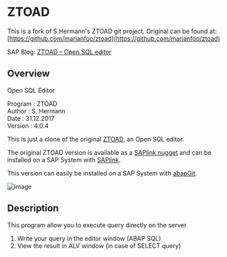 # ZTOAD

This is a fork of S.Hermann's ZTOAD git project. Original can be found at: [https://github.com/marianfoo/ztoad](https://github.com/marianfoo/ztoad)

SAP Blog: [ZTOAD – Open SQL editor](https://blogs.sap.com/2015/08/03/ztoad-open-sql-editor)

## Overview

Open SQL Editor

   Program : ZTOAD  
   Author  : S. Hermann  
   Date    : 31.12.2017  
   Version : 4.0.4  

This is just a clone of the original [ZTOAD](http://quelquepart.biz/article7/ztoad-requeteur-open-sql), an Open SQL editor.

The original ZTOAD version is available as a [SAPlink nugget](http://quelquepart.biz/telechargements&file=L2RhdGEvZG9jdW1lbnRzL3p0b2FkLnppcCozZThiNjE) and can be installed on a SAP System with [SAPlink](http://saplink.org).

This version can easily be installed on a SAP System with [abapGit](https://github.com/larshp/abapGit).

![image](http://quelquepart.biz/data/images/ztoad/ztoad.png)

## Description

This program allow you to execute query directly on the server

1. Write your query in the editor window (ABAP SQL)
2. View the result in ALV window (in case of SELECT query)
